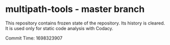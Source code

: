 # multipath-tools - master branch

This repository contains frozen state of the repository.
Its history is cleared. It is used only for static code
analysis with Codacy.

Commit Time: 1698323907